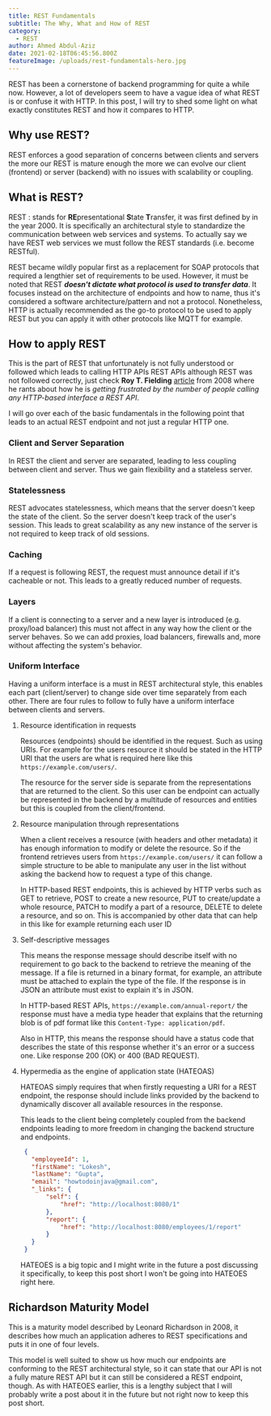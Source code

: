 ```yaml
---
title: REST Fundamentals 
subtitle: The Why, What and How of REST
category:
  - REST
author: Ahmed Abdul-Aziz
date: 2021-02-18T06:45:56.800Z
featureImage: /uploads/rest-fundamentals-hero.jpg
---
```

REST has been a cornerstone of backend programming for quite a while now. However, a lot of developers seem to have a vague idea of what REST is or confuse it with HTTP. In this post, I will try to shed some light on what exactly constitutes REST and how it compares to HTTP.

## Why use REST?

REST enforces a good separation of concerns between clients and servers the more our REST is mature enough the more we can evolve our client (frontend) or server (backend) with no issues with scalability or coupling.

## What is REST?

REST :
 stands for **RE**presentational **S**tate **T**ransfer, it was first defined by in the year 2000. It is specifically an architectural style to standardize the communication between web services and systems. To actually say we have REST web services we must follow the REST standards (i.e. become RESTful).

REST became wildly popular first as a replacement for SOAP protocols that required a lengthier set of requirements to be used. However, it must be noted that REST ***doesn't dictate what protocol is used to transfer data***. It focuses instead on the architecture of endpoints and how to name, thus it's considered a software architecture/pattern and not a protocol. Nonetheless, HTTP is actually recommended as the go-to protocol to be used to apply REST but you can apply it with other protocols like MQTT for example.

## How to apply REST

This is the part of REST that unfortunately is not fully understood or followed which leads to calling HTTP APIs REST APIs although REST was not followed correctly, just check **Roy T. Fielding** [article](https://roy.gbiv.com/untangled/2008/rest-apis-must-be-hypertext-driven) from 2008 where he rants about how he is *getting frustrated by the number of people calling any HTTP-based interface a REST API*.

I will go over each of the basic fundamentals in the following point that leads to an actual REST endpoint and not just a regular HTTP one.

### Client and Server Separation

In REST the client and server are separated, leading to less coupling between client and server. Thus we gain flexibility and a stateless server.

### Statelessness

REST advocates statelessness, which means that the server doesn't keep the state of the client. So the server doesn't keep track of the user's session. This leads to great scalability as any new instance of the server is not required to keep track of old sessions.

### Caching

If a request is following REST, the request must announce detail if it's cacheable or not. This leads to a greatly reduced number of requests.

### Layers

If a client is connecting to a server and a new layer is introduced (e.g. proxy/load balancer) this must not affect in any way how the client or the server behaves. So we can add proxies, load balancers, firewalls and, more without affecting the system's behavior.

### Uniform Interface

Having a uniform interface is a must in REST architectural style, this enables each part (client/server) to change side over time separately from each other. There are four rules to follow to fully have a uniform interface between clients and servers.

1. Resource identification in requests

    Resources (endpoints) should be identified in the request. Such as using URIs. For example for the users resource it should be stated in the HTTP URI that the users are what is required here like this  `https://example.com/users/`.

    The resource for the server side is separate from the representations that are returned to the client. So this user can be endpoint can actually be represented in the backend by a multitude of resources and entities but this is coupled from the client/frontend.

2. Resource manipulation through representations

    When a client receives a resource (with headers and other metadata) it has enough information to modify or delete the resource. So if the frontend retrieves users from `https://example.com/users/` it can follow a simple structure to be able to manipulate any user in the list without asking the backend how to request a type of this change.

    In HTTP-based REST endpoints, this is achieved by HTTP verbs such as GET to retrieve, POST to create a new resource, PUT to create/update a whole resource, PATCH to modify a part of a resource, DELETE to delete a resource, and so on. This is accompanied by other data that can help in this like for example returning each user ID

3. Self-descriptive messages

    This means the response message should describe itself with no requirement to go back to the backend to retrieve the meaning of the message. If a file is returned in a binary format, for example, an attribute must be attached to explain the type of the file. If the response is in JSON an attribute must exist to explain it's in JSON.

    In HTTP-based REST APIs, `https://example.com/annual-report/` the response must have a media type header that explains that the returning blob is of pdf format like this `Content-Type: application/pdf`.

    Also in HTTP, this means the response should have a status code that describes the state of this response whether it's an error or a success one. Like response 200 (OK) or 400 (BAD REQUEST).

4. Hypermedia as the engine of application state (HATEOAS)

   HATEOAS simply requires that when firstly requesting a URI for a REST endpoint, the response should include links provided by the backend to dynamically discover all available resources in the response.

   This leads to the client being completely coupled from the backend endpoints leading to more freedom in changing the backend structure and endpoints.

   ```json
    {
      "employeeId": 1,
      "firstName": "Lokesh",
      "lastName": "Gupta",
      "email": "howtodoinjava@gmail.com",
      "_links": {
          "self": {
              "href": "http://localhost:8080/1"
          },
          "report": {
              "href": "http://localhost:8080/employees/1/report"
          }
      }
    }
   ```

   HATEOES is a big topic and I might write in the future a post discussing it specifically, to keep this post short I won't be going into HATEOES right here.

## Richardson Maturity Model

This is a maturity model described by Leonard Richardson in 2008, it describes how much an application adheres to REST specifications and puts it in one of four levels.

This model is well suited to show us how much our endpoints are conforming to the REST architectural style, so it can state that our API is not a fully mature REST API but it can still be considered a REST endpoint, though. As with HATEOES earlier, this is a lengthy subject that I will probably write a post about it in the future but not right now to keep this post short.
